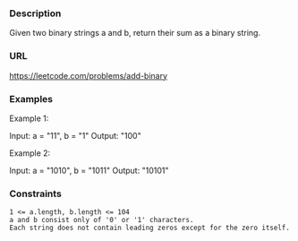 ### Description

Given two binary strings a and b, return their sum as a binary string.

### URL

https://leetcode.com/problems/add-binary

### Examples

Example 1:

Input: a = "11", b = "1"
Output: "100"

Example 2:

Input: a = "1010", b = "1011"
Output: "10101"

### Constraints

    1 <= a.length, b.length <= 104
    a and b consist only of '0' or '1' characters.
    Each string does not contain leading zeros except for the zero itself.


